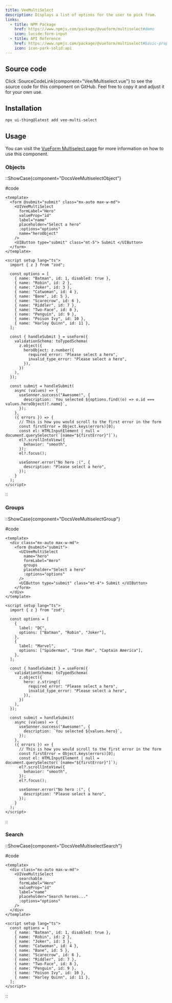 ```yaml
---
title: VeeMultiSelect
description: Displays a list of options for the user to pick from.
links:
  - title: NPM Package
    href: https://www.npmjs.com/package/@vueform/multiselect#demo
    icon: lucide:form-input
  - title: API Reference
    href: https://www.npmjs.com/package/@vueform/multiselect#basic-props
    icon: icon-park-solid:api
---
```


## Source code

Click :SourceCodeLink{component="Vee/Multiselect.vue"} to see the source code for this component on GitHub. Feel free to copy it and adjust it for your own use.

## Installation

```bash
npx ui-thing@latest add vee-multi-select
```

## Usage

You can visit the [VueForm Multiselect page](https://www.npmjs.com/package/@vueform/multiselect#demo) for more information on how to use this component.

### Objects

::ShowCase{component="DocsVeeMultiselectObject"}

#code

```vue [DocsVeeMultiselectObject.vue]
<template>
  <form @submit="submit" class="mx-auto max-w-md">
    <UIVeeMultiSelect
      formLabel="Hero"
      valueProp="id"
      label="name"
      placeholder="Select a hero"
      :options="options"
      name="heroObject"
    />
    <UIButton type="submit" class="mt-5"> Submit </UIButton>
  </form>
</template>

<script setup lang="ts">
  import { z } from "zod";

  const options = [
    { name: "Batman", id: 1, disabled: true },
    { name: "Robin", id: 2 },
    { name: "Joker", id: 3 },
    { name: "Catwoman", id: 4 },
    { name: "Bane", id: 5 },
    { name: "Scarecrow", id: 6 },
    { name: "Riddler", id: 7 },
    { name: "Two-Face", id: 8 },
    { name: "Penguin", id: 9 },
    { name: "Poison Ivy", id: 10 },
    { name: "Harley Quinn", id: 11 },
  ];

  const { handleSubmit } = useForm({
    validationSchema: toTypedSchema(
      z.object({
        heroObject: z.number({
          required_error: "Please select a hero",
          invalid_type_error: "Please select a hero",
        }),
      })
    ),
  });

  const submit = handleSubmit(
    async (values) => {
      useSonner.success("Awesome!", {
        description: `You selected ${options.find((o) => o.id === values.heroObject)?.name}`,
      });
    },
    ({ errors }) => {
      // This is how you would scroll to the first error in the form
      const firstError = Object.keys(errors)[0];
      const el: HTMLInputElement | null = document.querySelector(`[name="${firstError}"]`);
      el?.scrollIntoView({
        behavior: "smooth",
      });
      el?.focus();

      useSonner.error("No hero :(", {
        description: "Please select a hero",
      });
    }
  );
</script>
```

::

### Groups

::ShowCase{component="DocsVeeMultiselectGroup"}

#code

```vue [DocsVeeMultiselectGroup.vue]
<template>
  <div class="mx-auto max-w-md">
    <form @submit="submit">
      <UIVeeMultiSelect
        name="hero"
        formLabel="Hero"
        groups
        placeholder="Select a hero"
        :options="options"
      />
      <UIButton type="submit" class="mt-4"> Submit </UIButton>
    </form>
  </div>
</template>

<script setup lang="ts">
  import { z } from "zod";

  const options = [
    {
      label: "DC",
      options: ["Batman", "Robin", "Joker"],
    },
    {
      label: "Marvel",
      options: ["Spiderman", "Iron Man", "Captain America"],
    },
  ];

  const { handleSubmit } = useForm({
    validationSchema: toTypedSchema(
      z.object({
        hero: z.string({
          required_error: "Please select a hero",
          invalid_type_error: "Please select a hero",
        }),
      })
    ),
  });

  const submit = handleSubmit(
    async (values) => {
      useSonner.success("Awesome!", {
        description: `You selected ${values.hero}`,
      });
    },
    ({ errors }) => {
      // This is how you would scroll to the first error in the form
      const firstError = Object.keys(errors)[0];
      const el: HTMLInputElement | null = document.querySelector(`[name="${firstError}"]`);
      el?.scrollIntoView({
        behavior: "smooth",
      });
      el?.focus();

      useSonner.error("No hero :(", {
        description: "Please select a hero",
      });
    }
  );
</script>
```

::

### Search

::ShowCase{component="DocsVeeMultiselectSearch"}

#code

```vue [DocsVeeMultiselectSearch.vue]
<template>
  <div class="mx-auto max-w-md">
    <UIVeeMultiSelect
      searchable
      formLabel="Hero"
      valueProp="id"
      label="name"
      placeholder="Search heroes..."
      :options="options"
    />
  </div>
</template>

<script setup lang="ts">
  const options = [
    { name: "Batman", id: 1, disabled: true },
    { name: "Robin", id: 2 },
    { name: "Joker", id: 3 },
    { name: "Catwoman", id: 4 },
    { name: "Bane", id: 5 },
    { name: "Scarecrow", id: 6 },
    { name: "Riddler", id: 7 },
    { name: "Two-Face", id: 8 },
    { name: "Penguin", id: 9 },
    { name: "Poison Ivy", id: 10 },
    { name: "Harley Quinn", id: 11 },
  ];
</script>
```

::
